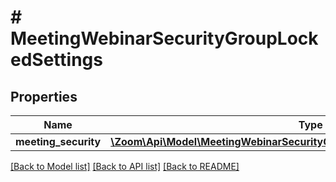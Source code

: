 # # MeetingWebinarSecurityGroupLockedSettings

## Properties

Name | Type | Description | Notes
------------ | ------------- | ------------- | -------------
**meeting_security** | [**\Zoom\Api\Model\MeetingWebinarSecurityGroupLockedSettingsMeetingSecurity**](MeetingWebinarSecurityGroupLockedSettingsMeetingSecurity.md) |  | [optional]

[[Back to Model list]](../../README.md#models) [[Back to API list]](../../README.md#endpoints) [[Back to README]](../../README.md)
